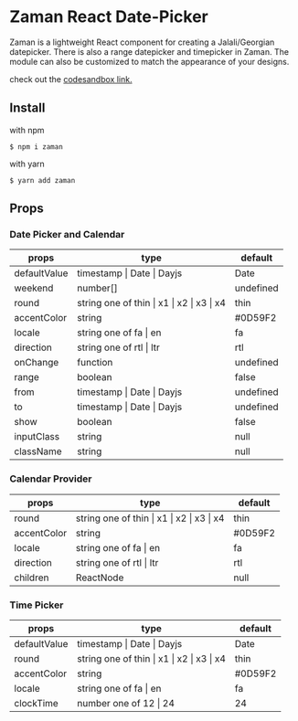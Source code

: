 # Zaman React Date-Picker

Zaman is a lightweight React component for creating a Jalali/Georgian datepicker. There is also a range datepicker and timepicker in Zaman. The module can also be customized to match the appearance of your designs.

check out the [codesandbox link.](https://codesandbox.io/s/new-version-date-picker-6eeepf)
## Install

with npm

`$ npm i zaman`

with yarn

`$ yarn add zaman`

## Props
### Date Picker and Calendar

| props        | type                                                       | default   |
|--------------|------------------------------------------------------------|-----------|
| defaultValue | timestamp &#124; Date &#124; Dayjs                         | Date      |
| weekend      | number[]                                                   | undefined |
| round        | string one of thin &#124; x1 &#124; x2 &#124; x3 &#124; x4 | thin      |
| accentColor  | string                                                     | #0D59F2   |
| locale       | string one of fa &#124; en                                 | fa        |
| direction    | string one of rtl &#124; ltr                               | rtl       |
| onChange     | function                                                   | undefined |
| range        | boolean                                                    | false     |
| from         | timestamp &#124; Date &#124; Dayjs                         | undefined |
| to           | timestamp &#124; Date &#124; Dayjs                         | undefined |
| show         | boolean                                                    | false     |
| inputClass   | string                                                     | null      |
| className    | string                                                     | null      |


### Calendar Provider

| props       | type                                                       | default |
|-------------|------------------------------------------------------------|---------|
| round       | string one of thin &#124; x1 &#124; x2 &#124; x3 &#124; x4 | thin    |
| accentColor | string                                                     | #0D59F2 |
| locale      | string one of fa &#124; en                                 | fa      |
| direction   | string one of rtl &#124; ltr                               | rtl     |
| children    | ReactNode                                                  | null    |



### Time Picker

| props        | type                                                       | default |
|--------------|------------------------------------------------------------|---------|
| defaultValue | timestamp &#124; Date &#124; Dayjs                         | Date    |
| round        | string one of thin &#124; x1 &#124; x2 &#124; x3 &#124; x4 | thin    |
| accentColor  | string                                                     | #0D59F2 |
| locale       | string one of fa &#124; en                                 | fa      |
| clockTime    | number one of 12 &#124; 24                                 | 24      |

